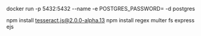 docker run -p 5432:5432 --name <name> -e POSTGRES_PASSWORD=<password> -d postgres

npm install tesseract.js@2.0.0-alpha.13
npm install regex multer fs express ejs